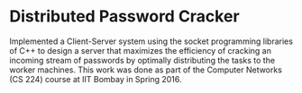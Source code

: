 # Distributed Password Cracker

Implemented a Client-Server system using the socket programming libraries of C++ to design a server that maximizes the efficiency of cracking an incoming stream of passwords by optimally distributing the tasks to the worker machines. This work was done as part of the Computer Networks (CS 224) course at IIT Bombay in Spring 2016.
